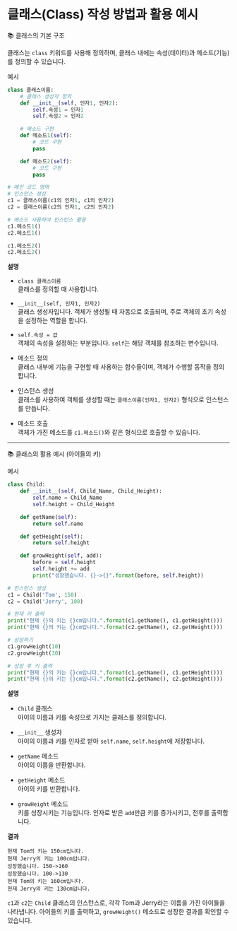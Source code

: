# 클래스(Class) 작성 방법과 활용 예시

📚 클래스의 기본 구조

클래스는 `class` 키워드를 사용해 정의하며, 클래스 내에는 속성(데이터)과 메소드(기능)를 정의할 수 있습니다.

예시

~~~python
class 클래스이름:
    # 클래스 생성자 정의
    def __init__(self, 인자1, 인자2):
        self.속성1 = 인자1
        self.속성2 = 인자2

    # 메소드 구현
    def 메소드1(self):
        # 코드 구현
        pass

    def 메소드2(self):
        # 코드 구현
        pass

# 메인 코드 영역
# 인스턴스 생성
c1 = 클래스이름(c1의 인자1, c1의 인자2)
c2 = 클래스이름(c2의 인자1, c2의 인자2)

# 메소드 사용하여 인스턴스 활용
c1.메소드1()
c2.메소드1()

c1.메소드2()
c2.메소드2()
~~~

**설명**

- `class 클래스이름`  
  클래스를 정의할 때 사용합니다.

- `__init__(self, 인자1, 인자2)`  
  클래스 생성자입니다. 객체가 생성될 때 자동으로 호출되며, 주로 객체의 초기 속성을 설정하는 역할을 합니다.

- `self.속성 = 값`  
  객체의 속성을 설정하는 부분입니다. `self`는 해당 객체를 참조하는 변수입니다.

- 메소드 정의  
  클래스 내부에 기능을 구현할 때 사용하는 함수들이며, 객체가 수행할 동작을 정의합니다.

- 인스턴스 생성  
  클래스를 사용하여 객체를 생성할 때는 `클래스이름(인자1, 인자2)` 형식으로 인스턴스를 만듭니다.

- 메소드 호출  
  객체가 가진 메소드를 `c1.메소드()`와 같은 형식으로 호출할 수 있습니다.

---

📚 클래스의 활용 예시 (아이들의 키)

예시

~~~python
class Child:
    def __init__(self, Child_Name, Child_Height):
        self.name = Child_Name
        self.height = Child_Height

    def getName(self):
        return self.name

    def getHeight(self):
        return self.height

    def growHeight(self, add):
        before = self.height
        self.height += add
        print("성장했습니다. {}->{}".format(before, self.height))

# 인스턴스 생성
c1 = Child('Tom', 150)
c2 = Child('Jerry', 100)

# 현재 키 출력
print("현재 {}의 키는 {}cm입니다.".format(c1.getName(), c1.getHeight()))
print("현재 {}의 키는 {}cm입니다.".format(c2.getName(), c2.getHeight()))

# 성장하기
c1.growHeight(10)
c2.growHeight(30)

# 성장 후 키 출력
print("현재 {}의 키는 {}cm입니다.".format(c1.getName(), c1.getHeight()))
print("현재 {}의 키는 {}cm입니다.".format(c2.getName(), c2.getHeight()))
~~~

**설명**

- `Child` 클래스  
  아이의 이름과 키를 속성으로 가지는 클래스를 정의합니다.

- `__init__` 생성자  
  아이의 이름과 키를 인자로 받아 `self.name`, `self.height`에 저장합니다.

- `getName` 메소드  
  아이의 이름을 반환합니다.

- `getHeight` 메소드  
  아이의 키를 반환합니다.

- `growHeight` 메소드  
  키를 성장시키는 기능입니다. 인자로 받은 `add`만큼 키를 증가시키고, 전후를 출력합니다.

**결과**

```
현재 Tom의 키는 150cm입니다.
현재 Jerry의 키는 100cm입니다.
성장했습니다. 150->160
성장했습니다. 100->130
현재 Tom의 키는 160cm입니다.
현재 Jerry의 키는 130cm입니다.
```

`c1`과 `c2`는 `Child` 클래스의 인스턴스로, 각각 Tom과 Jerry라는 이름을 가진 아이들을 나타냅니다. 아이들의 키를 출력하고, `growHeight()` 메소드로 성장한 결과를 확인할 수 있습니다.
